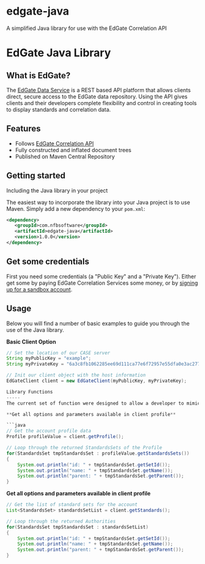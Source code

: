 # edgate-java
A simplified Java library for use with the EdGate Correlation API

# EdGate Java Library

## What is EdGate?

The [EdGate Data Service](http://correlation.edgate.com/api/docs) is a REST based API platform that allows clients direct, secure access to the EdGate data repository. Using the API gives clients and their developers complete flexibility and control in creating tools to display standards and correlation data.

Features
--------

  * Follows [EdGate Correlation API](http://correlation.edgate.com/api/docs)
  * Fully constructed and inflated document trees
  * Published on Maven Central Repository

Getting started
---------------
Including the Java library in your project

The easiest way to incorporate the library into your Java project is to use Maven. Simply add a new dependency to your `pom.xml`:

```xml
<dependency>
   <groupId>com.nfbsoftware</groupId>
   <artifactId>edgate-java</artifactId>
   <version>1.0.0</version>
</dependency>
```

Get some credentials
-----

First you need some credentials (a "Public Key" and a "Private Key").  Either get some by paying EdGate Correlation Services some money, or by [signing up for a sandbox account](http://correlation.edgate.com/products_services/samples.html).


Usage
-----
Below you will find a number of basic examples to guide you through the use of the Java library.

**Basic Client Option**

```java
// Set the location of our CASE server
String myPublicKey = "example";
String myPrivateKey = "6a3c8fb1062285ee69d111ca77e6f72957e55dfa0e3ac277a5a5ef82c7ba6208";

// Init our client object with the host information
EdGateClient client = new EdGateClient(myPublicKey, myPrivateKey);

Library Functions
-----
The current set of function were designed to allow a developer to mimic the functionality of the search system found online: [EdGate Correlation API](http://api.edgate.com/navigate/)

**Get all options and parameters available in client profile**

```java	
// Get the account profile data
Profile profileValue = client.getProfile();

// Loop through the returned StandardsSets of the Profile
for(StandardsSet tmpStandardsSet : profileValue.getStandardsSets())
{
	System.out.println("id: " + tmpStandardsSet.getSetId());
    System.out.println("name: " + tmpStandardsSet.getName());
    System.out.println("parent: " + tmpStandardsSet.getParent());
}
```

**Get all options and parameters available in client profile**

```java	
// Get the list of standard sets for the account
List<StandardsSet> standardsSetList = client.getStandards();

// Loop through the returned Authorities
for(StandardsSet tmpStandardsSet : standardsSetList)
{
	System.out.println("id: " + tmpStandardsSet.getSetId());
    System.out.println("name: " + tmpStandardsSet.getName());
    System.out.println("parent: " + tmpStandardsSet.getParent());
}
```